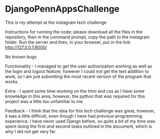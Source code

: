 # DjangoPennAppsChallenge

This is my *attempt* at the instagram tech challenge

Instructions for running the code: please download all the files in the repository, then in the command prompt,
copy the path to the instagram folder. Run the server and then, in your browser, put in the link:
http://127.0.0.1:8000/

No known bugs

Functionality - I managed to get the user authorization working as well as the login and logout feature, however
I could not get the text addition to work, so I am just submitting the most recent version of the program that
works.

Extra - I spent some time working on the html and css as I have some knowledge in this area, however, the python that
was required for this project was a little too unfamiliar to me.

Feedback - I think that the idea for this tech challenge was great, however, it was a little difficult, even though
I have had previous programming experience. I have never used Django before, so quite a bit of my time was spent
doing the first and second tasks outlined in the document, which is why I did not get very far.

